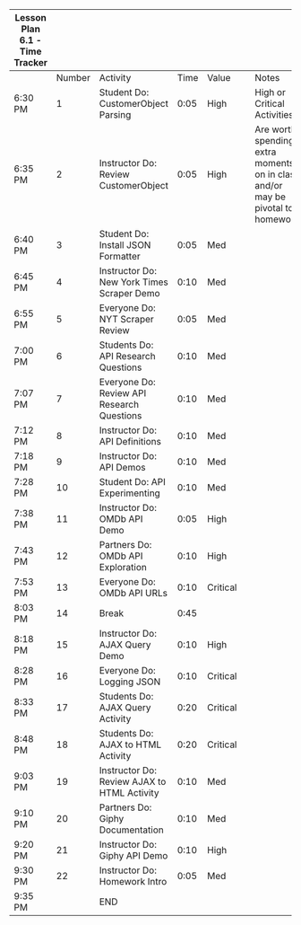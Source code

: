 | Lesson Plan 6.1 - Time Tracker |        |                                             |      |          |     |                                                                                 |
| ------------------------------ | ------ | ------------------------------------------- | ---- | -------- | --- | ------------------------------------------------------------------------------- |
|                                | Number | Activity                                    | Time | Value    |     | Notes                                                                           |
| 6:30 PM                        | 1      | Student Do: CustomerObject Parsing          | 0:05 | High     |     | High or Critical Activities:                                                    |
| 6:35 PM                        | 2      | Instructor Do: Review CustomerObject        | 0:05 | High     |     | Are worth spending extra moments on in class and/or may be pivotal to homework. |
| 6:40 PM                        | 3      | Student Do: Install JSON Formatter          | 0:05 | Med      |     |                                                                                 |
| 6:45 PM                        | 4      | Instructor Do: New York Times Scraper Demo                | 0:10 | Med      |     |                                                                                 |
| 6:55 PM                        | 5      | Everyone Do: NYT Scraper Review                | 0:05 | Med      |     |                                                                                 |
| 7:00 PM                        | 6      | Students Do: API Research Questions         | 0:10 | Med      |     |                                                                                 |
| 7:07 PM                        | 7      | Everyone Do: Review API Research Questions  | 0:10 | Med      |     |                                                                                 |
| 7:12 PM                        | 8      | Instructor Do: API Definitions              | 0:10 | Med      |     |                                                                                 |
| 7:18 PM                        | 9      | Instructor Do: API Demos                    | 0:10 | Med      |     |                                                                                 |
| 7:28 PM                        | 10     | Student Do: API Experimenting               | 0:10 | Med      |     |                                                                                 |
| 7:38 PM                        | 11     | Instructor Do: OMDb API Demo                | 0:05 | High     |     |                                                                                 |
| 7:43 PM                        | 12     | Partners Do: OMDb API Exploration           | 0:10 | High     |     |                                                                                 |
| 7:53 PM                        | 13     | Everyone Do: OMDb API URLs                  | 0:10 | Critical |     |                                                                                 |
| 8:03 PM                        | 14     | Break                                       | 0:45 |          |     |                                                                                 |
| 8:18 PM                        | 15     | Instructor Do: AJAX Query Demo              | 0:10 | High     |     |                                                                                 |
| 8:28 PM                        | 16     | Everyone Do: Logging JSON                   | 0:10 | Critical |     |                                                                                 |
| 8:33 PM                        | 17     | Students Do: AJAX Query Activity            | 0:20 | Critical |     |                                                                                 |
| 8:48 PM                        | 18     | Students Do: AJAX to HTML Activity          | 0:20 | Critical |     |                                                                                 |
| 9:03 PM                        | 19     | Instructor Do: Review AJAX to HTML Activity | 0:10 | Med      |     |                                                                                 |
| 9:10 PM                        | 20     | Partners Do: Giphy Documentation            | 0:10 | Med      |     |                                                                                 |
| 9:20 PM                        | 21     | Instructor Do: Giphy API Demo               | 0:10 | High     |     |                                                                                 |
| 9:30 PM                        | 22     | Instructor Do: Homework Intro               | 0:05 | Med      |     |                                                                                 |
| 9:35 PM                        |        | END                                         |      |          |     |                                                                                 |
